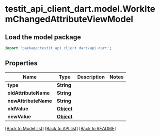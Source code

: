 # testit_api_client_dart.model.WorkItemChangedAttributeViewModel

## Load the model package
```dart
import 'package:testit_api_client_dart/api.dart';
```

## Properties
Name | Type | Description | Notes
------------ | ------------- | ------------- | -------------
**type** | **String** |  | 
**oldAttributeName** | **String** |  | 
**newAttributeName** | **String** |  | 
**oldValue** | [**Object**](.md) |  | 
**newValue** | [**Object**](.md) |  | 

[[Back to Model list]](../README.md#documentation-for-models) [[Back to API list]](../README.md#documentation-for-api-endpoints) [[Back to README]](../README.md)


